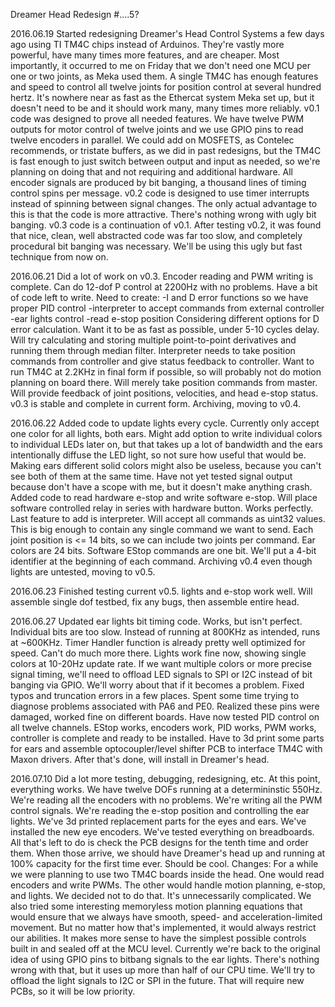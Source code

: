 Dreamer Head Redesign #....5?

2016.06.19
   Started redesigning Dreamer's Head Control Systems a few days ago using TI 
TM4C chips instead of Arduinos. They're vastly more powerful, have many times 
more features, and are cheaper. Most importantly, it occurred to me on Friday 
that we don't need one MCU per one or two joints, as Meka used them. A single 
TM4C has enough features and speed to control all twelve joints for position 
control at several hundred hertz. It's nowhere near as fast as the Ethercat 
system Meka set up, but it doesn't need to be and it should work many, many 
times more reliably.
   v0.1 code was designed to prove all needed features. We have twelve PWM 
outputs for motor control of twelve joints and we use GPIO pins to read twelve 
encoders in parallel. We could add on MOSFETS, as Contelec recommends, or 
tristate buffers, as we did in past redesigns, but the TM4C is fast enough to 
just switch between output and input as needed, so we're planning on doing that 
and not requiring and additional hardware. All encoder signals are produced by 
bit banging, a thousand lines of timing control spins per message.
   v0.2 code is designed to use timer interrupts instead of spinning between 
signal changes. The only actual advantage to this is that the code is more 
attractive. There's nothing wrong with ugly bit banging.
   v0.3 code is a continuation of v0.1. After testing v0.2, it was found that 
nice, clean, well abstracted code was far too slow, and completely procedural
bit banging was necessary. We'll be using this ugly but fast technique from now 
on.

2016.06.21
   Did a lot of work on v0.3. Encoder reading and PWM writing is complete. Can 
do 12-dof P control at 2200Hz with no problems. Have a bit of code left to 
write.
   Need to create:
-I and D error functions so we have proper PID control
-interpreter to accept commands from external controller
-ear lights control
-read e-stop position
   Considering different options for D error calculation. Want it to be as fast
as possible, under 5-10 cycles delay. Will try calculating and storing multiple
point-to-point derivatives and running them through median filter.
Interpreter needs to take position commands from controller and give status
feedback to controller. Want to run TM4C at 2.2KHz in final form if possible, so
will probably not do motion planning on board there. Will merely take position
commands from master. Will provide feedback of joint positions, velocities, and
head e-stop status.
   v0.3 is stable and complete in current form. Archiving, moving to v0.4.

2016.06.22
   Added code to update lights every cycle. Currently only accept one color for 
all lights, both ears. Might add option to write individual colors to individual
LEDs later on, but that takes up a lot of bandwidth and the ears intentionally
diffuse the LED light, so not sure how useful that would be. Making ears
different solid colors might also be useless, because you can't see both of them
at the same time. Have not yet tested signal output because don't have a scope
with me, but it doesn't make anything crash.
   Added code to read hardware e-stop and write software e-stop. Will place
software controlled relay in series with hardware button. Works perfectly.
   Last feature to add is interpreter. Will accept all commands as uint32 
values. This is big enough to contain any single command we want to send. Each 
joint position is <= 14 bits, so we can include two joints per command. Ear 
colors are 24 bits. Software EStop commands are one bit. We'll put a 4-bit 
identifier at the beginning of each command.
   Archiving v0.4 even though lights are untested, moving to v0.5.

2016.06.23
   Finished testing current v0.5. lights and e-stop work well. Will assemble
single dof testbed, fix any bugs, then assemble entire head.

2016.06.27
   Updated ear lights bit timing code. Works, but isn't perfect. Individual bits
are too slow. Instead of running at 800KHz as intended, runs at ~600KHz. Timer 
Handler function is already pretty well optimized for speed. Can't do much more 
there. Lights work fine now, showing single colors at 10-20Hz update rate. If we
want multiple colors or more precise signal timing, we'll need to offload LED 
signals to SPI or I2C instead of bit banging via GPIO. We'll worry about that if
it becomes a problem.
   Fixed typos and truncation errors in a few places. Spent some time trying to 
diagnose problems associated with PA6 and PE0. Realized these pins were damaged,
worked fine on different boards.
   Have now tested PID control on all twelve channels. EStop works, encoders 
work, PID works, PWM works, controller is complete and ready to be installed.
Have to 3d print some parts for ears and assemble optocoupler/level shifter PCB 
to interface TM4C with Maxon drivers. After that's done, will install in 
Dreamer's head.

2016.07.10
   Did a lot more testing, debugging, redesigning, etc. At this point, everything works. We have twelve DOFs running at a determininstic 550Hz. We're reading all the encoders with no problems. We're writing all the PWM control signals. We're reading the e-stop position and controlling the ear lights. We've 3d printed replacement parts for the eyes and ears. We've installed the new eye encoders. We've tested everything on breadboards. All that's left to do is check the PCB designs for the tenth time and order them. When those arrive, we should have Dreamer's head up and running at 100% capacity for the first time ever. Should be cool.
   Changes: For a while we were planning to use two TM4C boards inside the head. One would read encoders and write PWMs. The other would handle motion planning, e-stop, and lights. We decided not to do that. It's unnecessarily complicated. We also tried some interesting memoryless motion planning equations that would ensure that we always have smooth, speed- and acceleration-limited movement. But no matter how that's implemented, it would always restrict our abilities. It makes more sense to have the simplest possible controls built in and sealed off at the MCU level. Currently we're back to the original idea of using GPIO pins to bitbang signals to the ear lights. There's nothing wrong with that, but it uses up more than half of our CPU time. We'll try to offload the light signals to I2C or SPI in the future. That will require new PCBs, so it will be low priority.


